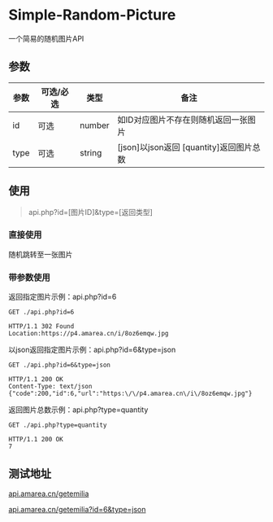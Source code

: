 # Simple-Random-Picture
一个简易的随机图片API

## 参数

| 参数 | 可选/必选 | 类型   | 备注                                      |
| ---- | --------- | ------ | ----------------------------------------- |
| id   | 可选      | number | 如ID对应图片不存在则随机返回一张图片      |
| type | 可选      | string | [json]以json返回   [quantity]返回图片总数 |



## 使用

> api.php?id=[图片ID]&type=[返回类型]

### 直接使用

随机跳转至一张图片

### 带参数使用

返回指定图片示例：api.php?id=6

```
GET ./api.php?id=6

HTTP/1.1 302 Found
Location:https://p4.amarea.cn/i/8oz6emqw.jpg
```

以json返回指定图片示例：api.php?id=6&type=json

```
GET ./api.php?id=6&type=json

HTTP/1.1 200 OK
Content-Type: text/json
{"code":200,"id":6,"url":"https:\/\/p4.amarea.cn\/i\/8oz6emqw.jpg"}
```

返回图片总数示例：api.php?type=quantity

```
GET ./api.php?type=quantity

HTTP/1.1 200 OK
7
```

## 测试地址

[api.amarea.cn/getemilia](https://api.amarea.cn/getemilia)

[api.amarea.cn/getemilia?id=6&type=json](https://api.amarea.cn/getemilia?id=6&type=json)

